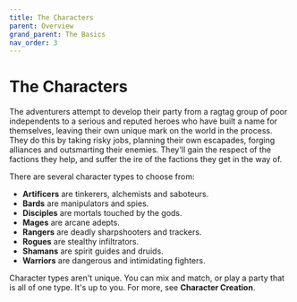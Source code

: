 ```yaml
---
title: The Characters
parent: Overview
grand_parent: The Basics
nav_order: 3
---
```


# The Characters
The adventurers attempt to develop their party from a ragtag group of poor independents to a serious and reputed heroes who have built a name for themselves, leaving their own unique mark on the world in the process. They do this by taking risky jobs, planning their own escapades, forging alliances and outsmarting their enemies. They'll gain the respect of the factions they help, and suffer the ire of the factions they get in the way of.

There are several character types to choose from:

* **Artificers** are tinkerers, alchemists and saboteurs.
* **Bards** are manipulators and spies.
* **Disciples** are mortals touched by the gods.
* **Mages** are arcane adepts.
* **Rangers** are deadly sharpshooters and trackers.
* **Rogues** are stealthy infiltrators.
* **Shamans** are spirit guides and druids. 
* **Warriors** are dangerous and intimidating fighters.

Character types aren't unique. You can mix and match, or play a party that is all of one type. It's up to you. For more, see **Character Creation**.
